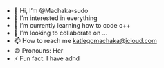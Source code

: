 - 👋 Hi, I’m @Machaka-sudo
- 👀 I’m interested in everything
- 🌱 I’m currently learning how to code c++
- 💞️ I’m looking to collaborate on ...
- 📫 How to reach me katlegomachaka@icloud.com
- 😄 Pronouns: Her
- ⚡ Fun fact: I have adhd

<!---
Machaka-sudo/Machaka-sudo is a ✨ special ✨ repository because its `README.md` (this file) appears on your GitHub profile.
You can click the Preview link to take a look at your changes.
--->

